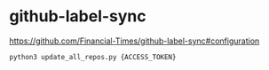 # github-label-sync
https://github.com/Financial-Times/github-label-sync#configuration

```bash
python3 update_all_repos.py {ACCESS_TOKEN}
```
